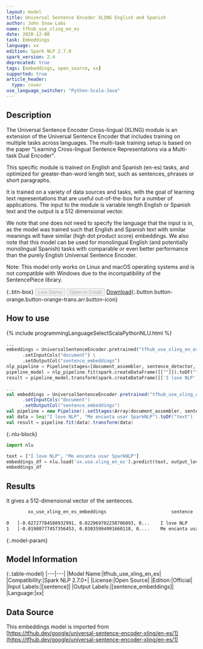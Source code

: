 ```yaml
---
layout: model
title: Universal Sentence Encoder XLING English and Spanish
author: John Snow Labs
name: tfhub_use_xling_en_es
date: 2020-12-08
task: Embeddings
language: xx
edition: Spark NLP 2.7.0
spark_version: 2.4
deprecated: true
tags: [embeddings, open_source, xx]
supported: true
article_header:
  type: cover
use_language_switcher: "Python-Scala-Java"
---
```


## Description

The Universal Sentence Encoder Cross-lingual (XLING) module is an extension of the Universal Sentence Encoder that includes training on multiple tasks across languages. The multi-task training setup is based on the paper "Learning Cross-lingual Sentence Representations via a Multi-task Dual Encoder".

This specific module is trained on English and Spanish (en-es) tasks, and optimized for greater-than-word length text, such as sentences, phrases or short paragraphs. 

It is trained on a variety of data sources and tasks, with the goal of learning text representations that are useful out-of-the-box for a number of applications. The input to the module is variable length English or Spanish text and the output is a 512 dimensional vector. 

We note that one does not need to specify the language that the input is in, as the model was trained such that English and Spanish text with similar meanings will have similar (high dot product score) embeddings. We also note that this model can be used for monolingual English (and potentially monolingual Spanish) tasks with comparable or even better performance than the purely English Universal Sentence Encoder.

Note: This model only works on Linux and macOS operating systems and is not compatible with Windows due to the incompatibility of the SentencePiece library.

{:.btn-box}
<button class="button button-orange" disabled>Live Demo</button>
<button class="button button-orange" disabled>Open in Colab</button>
[Download](https://s3.amazonaws.com/auxdata.johnsnowlabs.com/public/models/tfhub_use_xling_en_es_xx_2.7.0_2.4_1607440558771.zip){:.button.button-orange.button-orange-trans.arr.button-icon}

## How to use

<div class="tabs-box" markdown="1">
{% include programmingLanguageSelectScalaPythonNLU.html %}

```python
...
embeddings = UniversalSentenceEncoder.pretrained("tfhub_use_xling_en_es", "xx") \
      .setInputCols("document") \
      .setOutputCol("sentence_embeddings")
nlp_pipeline = Pipeline(stages=[document_assembler, sentence_detector, embeddings])
pipeline_model = nlp_pipeline.fit(spark.createDataFrame([[""]]).toDF("text"))
result = pipeline_model.transform(spark.createDataFrame([['I love NLP', 'Me encanta usar SparkNLP']], ["text"]))
```
```scala
...
val embeddings = UniversalSentenceEncoder.pretrained("tfhub_use_xling_en_es", "xx")
      .setInputCols("document")
      .setOutputCol("sentence_embeddings")
val pipeline = new Pipeline().setStages(Array(document_assembler, sentence_detector, embeddings))
val data = Seq("I love NLP", "Me encanta usar SparkNLP").toDF("text")
val result = pipeline.fit(data).transform(data)
```

{:.nlu-block}
```python
import nlu

text = ["I love NLP", "Me encanta usar SparkNLP"]
embeddings_df = nlu.load('xx.use.xling_en_es').predict(text, output_level='sentence')
embeddings_df
```

</div>

## Results

It gives a 512-dimensional vector of the sentences.

```bash
        xx_use_xling_en_es_embeddings	                     sentence
 
0	[-0.02727784588932991, 0.022969702258706093, 0...    I love NLP
1	[-0.01980777457356453, 0.03035994991660118, 0....    Me encanta usar SparkNLP
```

{:.model-param}
## Model Information

{:.table-model}
|---|---|
|Model Name:|tfhub_use_xling_en_es|
|Compatibility:|Spark NLP 2.7.0+|
|License:|Open Source|
|Edition:|Official|
|Input Labels:|[sentence]|
|Output Labels:|[sentence_embeddings]|
|Language:|xx|

## Data Source

This embeddings model is imported from [https://tfhub.dev/google/universal-sentence-encoder-xling/en-es/1](https://tfhub.dev/google/universal-sentence-encoder-xling/en-es/1)
